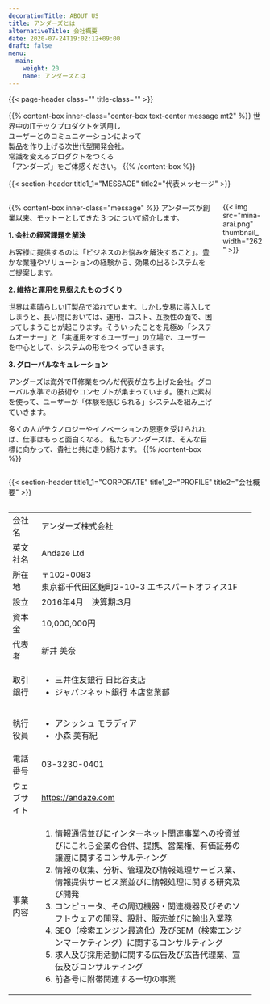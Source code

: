 ```yaml
---
decorationTitle: ABOUT US
title: アンダーズとは
alternativeTitle: 会社概要
date: 2020-07-24T19:02:12+09:00
draft: false
menu:
  main:
    weight: 20
    name: アンダーズとは
---
```


{{< page-header class="" title-class="" >}}

<div amp-fx="fade-in" data-duration="500ms">

{{% content-box inner-class="center-box text-center message mt2" %}}
世界中のITテックプロダクトを活用し  
ユーザーとのコミュニケーションによって  
製品を作り上げる次世代型開発会社。  
常識を変えるプロダクトをつくる  
「アンダーズ」をご体感ください。
{{% /content-box %}}

</div>

{{< section-header title1_1="MESSAGE" title2="代表メッセージ" >}}

<div class='container picturein'>
  <div class='columns'>
  <div class="column col-10 col-md-9">

{{% content-box inner-class="message" %}}
アンダーズが創業以来、モットーとしてきた３つについて紹介します。

**1. 会社の経営課題を解決**

お客様に提供するのは「ビジネスのお悩みを解決すること」。豊かな業種やソリューションの経験から、効果の出るシステムをご提案します。

**2. 維持と運用を見据えたものづくり**

世界は素晴らしいIT製品で溢れています。しかし安易に導入してしまうと、長い間においては、運用、コスト、互換性の面で、困ってしまうことが起こります。そういったことを見極め「システムオーナー」と「実運用をするユーザー」の立場で、ユーザーを中心として、システムの形をつくっていきます。

**3. グローバルなキュレーション**

アンダーズは海外でIT修業をつんだ代表が立ち上げた会社。グローバル水準での技術やコンセプトが集まっています。優れた素材を使って、ユーザーが「体験を感じられる」システムを組み上げていきます。

多くの人がテクノロジーやイノベーションの恩恵を受けられれば、仕事はもっと面白くなる。
私たちアンダーズは、そんな目標に向かって、貴社と共に走り続けます。
{{% /content-box %}}

  </div>
  <div amp-fx="fade-in" data-duration="500ms" class="column col-2 col-md-3 pinp">

{{< img src="mina-arai.png" thumbnail_width="262" >}}

  </div>
  </div>
</div>

{{< section-header title1_1="CORPORATE" title1_2="PROFILE" title2="会社概要" >}}

<div amp-fx="fade-in" data-duration="500ms" class='container'>
  <div class='columns'>
  <div class='column col-6 col-md-12'>
  <div class='table-data'>

| | |
:- | :- |
| 会社名 | アンダーズ株式会社 |
| 英文社名 | Andaze Ltd |
| 所在地 | 〒102-0083<br>東京都千代田区麹町2-10-3 エキスパートオフィス1F |
| 設立 | 2016年4月　決算期:3月 |
| 資本金 | 10,000,000円 |
| 代表者 | 新井 美奈 |
| 取引銀行 | <ul><li>三井住友銀行 日比谷支店<li>ジャパンネット銀行 本店営業部</ul> |
| 執行役員 | <ul><li>アシッシュ モラディア<li>小森 美有紀</ul> |
| 電話番号 | 03-3230-0401 |
| ウェブサイト | https://andaze.com |
| 事業内容 | <ol class="small-margin-bottom"><li>情報通信並びにインターネット関連事業への投資並びにこれら企業の合併、提携、営業権、有価証券の譲渡に関するコンサルティング<li>情報の収集、分析、管理及び情報処理サービス業、情報提供サービス業並びに情報処理に関する研究及び開発<li>コンピュータ、その周辺機器・関連機器及びそのソフトウェアの開発、設計、販売並びに輸出⼊業務<li>SEO（検索エンジン最適化）及びSEM（検索エンジンマーケティング）に関するコンサルティング<li>求人及び採用活動に関する広告及び広告代理業、宣伝及びコンサルティング<li>前各号に附帯関連する一切の事業</ol> |

  </div>
  </div>
  <div class='colmun col-6 col-md-12 map'>
  <amp-iframe
  src="https://www.google.com/maps/embed?pb=!1m18!1m12!1m3!1d3240.672117865042!2d139.73825391522857!3d35.685074637368665!2m3!1f0!2f0!3f0!3m2!1i1024!2i768!4f13.1!3m3!1m2!1s0x60188c65324c5317%3A0x96bfd8d9097e9688!2z5pel5pys44CB44CSMTAyLTAwODMg5p2x5Lqs6YO95Y2D5Luj55Sw5Yy66bq555S677yS5LiB55uu77yR77yQ4oiS77yT!5e0!3m2!1sja!2sus!4v1590267465058!5m2!1sja!2sus"
  width="500"
  height="500"
  layout="responsive"
  sandbox="allow-scripts allow-same-origin allow-popups"
  frameborder="0"
  allowfullscreen>
</amp-iframe>
  </div>
  </div>
</div>
